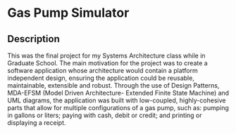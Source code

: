 # Gas Pump Simulator

## Description
This was the final project for my Systems Architecture class while in Graduate School.  The main motivation for the project was to create a software application whose architecture would contain a platform independent design, ensuring the application could be reusable, maintainable, extensible and robust.  Through the use of Design Patterns, MDA-EFSM (Model Driven Architecture- Extended Finite State Machine) and UML diagrams, the application was built with low-coupled, highly-cohesive parts that allow for multiple configurations of a gas pump, such as: pumping in gallons or liters; paying with cash, debit or credit; and printing or displaying a receipt.  
